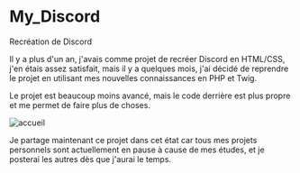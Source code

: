 # My_Discord
Recréation de Discord

Il y a plus d'un an, j'avais comme projet de recréer Discord en HTML/CSS, j'en étais assez satisfait, mais il y a quelques mois, j'ai décidé de reprendre le projet en utilisant mes nouvelles connaissances en PHP et Twig.

Le projet est beaucoup moins avancé, mais le code derrière est plus propre et me permet de faire plus de choses.

![accueil](https://github.com/user-attachments/assets/8b6357de-877d-4c11-a029-baeaa5c90f5f)

Je partage maintenant ce projet dans cet état car tous mes projets personnels sont actuellement en pause à cause de mes études, et je posterai les autres dès que j'aurai le temps.
